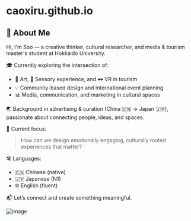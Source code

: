 # caoxiru.github.io
## 👋 About Me

Hi, I'm Soo — a creative thinker, cultural researcher, and media & tourism master's student at Hokkaido University.

🎓 Currently exploring the intersection of:
- 🎨 Art, 🧠 Sensory experience, and 🕶️ VR in tourism
- 💡 Community-based design and international event planning
- 📊 Media, communication, and marketing in cultural spaces

🌏 Background in advertising & curation (China 🇨🇳 → Japan 🇯🇵), passionate about connecting people, ideas, and spaces.

📌 Current focus:  
> How can we design emotionally engaging, culturally rooted experiences that matter?

🛠️ Languages:  
- 🇨🇳 Chinese (native)  
- 🇯🇵 Japanese (N1)  
- 🌐 English (fluent)

📬 Let’s connect and create something meaningful.

![image](https://github.com/user-attachments/assets/61bf55cd-864a-4de5-9e8e-4944385e9402)
